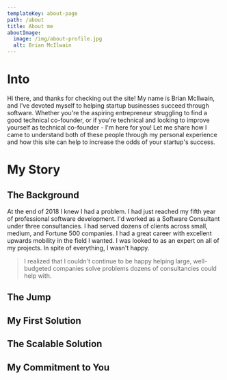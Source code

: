 ```yaml
---
templateKey: about-page
path: /about
title: About me
aboutImage:
  image: /img/about-profile.jpg
  alt: Brian McIlwain
---
```


# Into

Hi there, and thanks for checking out the site! My name is Brian McIlwain, and I've devoted myself to helping startup businesses succeed through software. Whether you're the aspiring entrepreneur struggling to find a good technical co-founder, or if you're technical and looking to improve yourself as technical co-founder - I'm here for you! Let me share how I came to understand both of these people through my personal experience and how this site can help to increase the odds of your startup's success.

# My Story

## The Background

At the end of 2018 I knew I had a problem. I had just reached my fifth year of professional software development. I'd worked as a Software Consultant under three consultancies. I had served dozens of clients across small, medium, and Fortune 500 companies. I had a great career with excellent upwards mobility in the field I wanted. I was looked to as an expert on all of my projects. In spite of everything, I wasn't happy.

> I realized that I couldn't continue to be happy helping large, well-budgeted companies solve problems dozens of consultancies could help with.

## The Jump

## My First Solution

## The Scalable Solution

## My Commitment to You

